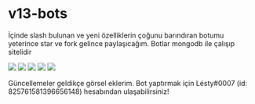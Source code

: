 # v13-bots

İçinde slash bulunan ve yeni özelliklerin çoğunu barındıran botumu yeterince star ve fork gelince paylaşıcağım. Botlar mongodb ile çalışıp sitelidir

<img src="https://cdn.discordapp.com/attachments/913830657422135386/999239067038388244/unknown.png">
<img src="https://cdn.discordapp.com/attachments/913830657422135386/999239257333968946/unknown.png">
<img src="https://cdn.discordapp.com/attachments/913830657422135386/999239396882653296/unknown.png">
<img src="https://cdn.discordapp.com/attachments/913830657422135386/999239154451873792/unknown.png">
<img src="https://cdn.discordapp.com/attachments/964955034892783646/1001069045375828038/unknown.png">

Güncellemeler geldikçe görsel eklerim. Bot yaptırmak için Lésty#0007 (id: 825761581396656148) hesabından ulaşabilirsiniz!
